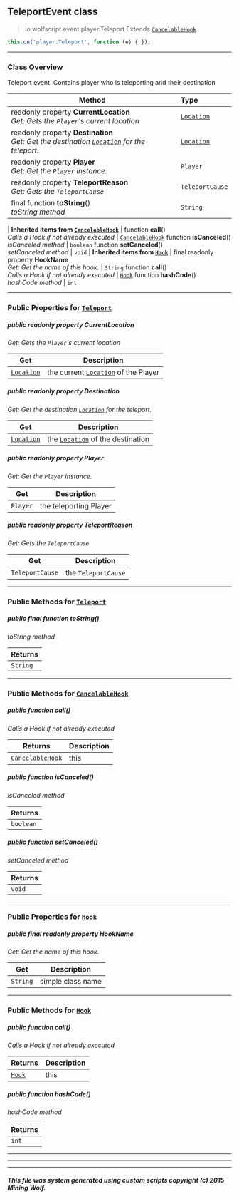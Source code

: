 ## TeleportEvent __class__

>io.wolfscript.event.player.Teleport
>Extends [`CancelableHook`](../../hook/CancelableHook.md)
``` javascript
this.on('player.Teleport', function (e) { });
```


---

### Class Overview

Teleport event. Contains player who is teleporting and their destination

Method | Type   
--- | :--- 
 readonly property __CurrentLocation__ <br> _Get: Gets the `Player`'s current location_ | [`Location`](../../api/world/position/Location.md)
 readonly property __Destination__ <br> _Get: Get the destination [`Location`](../../api/world/position/Location.md) for the teleport._ | [`Location`](../../api/world/position/Location.md)
 readonly property __Player__ <br> _Get: Get the `Player` instance._ | `Player`
 readonly property __TeleportReason__ <br> _Get: Gets the `TeleportCause`_ | `TeleportCause`
final function __toString__() <br> _toString method_ | `String`
 |
__Inherited items from [`CancelableHook`](../../hook/CancelableHook.md)__ |
 function __call__() <br> _Calls a Hook if not already executed_ | [`CancelableHook`](../../hook/CancelableHook.md)
 function __isCanceled__() <br> _isCanceled method_ | `boolean`
 function __setCanceled__() <br> _setCanceled method_ | `void`
 |
__Inherited items from [`Hook`](../../hook/Hook.md)__ |
final readonly property __HookName__ <br> _Get: Get the name of this hook._ | `String`
 function __call__() <br> _Calls a Hook if not already executed_ | [`Hook`](../../hook/Hook.md)
 function __hashCode__() <br> _hashCode method_ | `int`







---


### Public Properties for [`Teleport`](Teleport.md)

##### <a id='currentlocation'></a>public  readonly property __CurrentLocation__

_Get: Gets the `Player`'s current location_

Get | Description
--- | --- 
[`Location`](../../api/world/position/Location.md) | the current [`Location`](../../api/world/position/Location.md) of the Player



##### <a id='destination'></a>public  readonly property __Destination__

_Get: Get the destination [`Location`](../../api/world/position/Location.md) for the teleport._

Get | Description
--- | --- 
[`Location`](../../api/world/position/Location.md) | the [`Location`](../../api/world/position/Location.md) of the destination



##### <a id='player'></a>public  readonly property __Player__

_Get: Get the `Player` instance._

Get | Description
--- | --- 
`Player` | the teleporting Player



##### <a id='teleportreason'></a>public  readonly property __TeleportReason__

_Get: Gets the `TeleportCause`_

Get | Description
--- | --- 
`TeleportCause` | the `TeleportCause`



---

### Public Methods for [`Teleport`](Teleport.md)

##### <a id='tostring'></a>public final function __toString__()

_toString method_

Returns | 
--- | 
`String` |


---

### Public Methods for [`CancelableHook`](../../hook/CancelableHook.md)

##### <a id='call'></a>public  function __call__()

_Calls a Hook if not already executed_

Returns | Description
--- | --- 
[`CancelableHook`](../../hook/CancelableHook.md) | this


##### <a id='iscanceled'></a>public  function __isCanceled__()

_isCanceled method_

Returns | 
--- | 
`boolean` |


##### <a id='setcanceled'></a>public  function __setCanceled__()

_setCanceled method_

Returns | 
--- | 
`void` |


---

### Public Properties for [`Hook`](../../hook/Hook.md)

##### <a id='hookname'></a>public final readonly property __HookName__

_Get: Get the name of this hook._

Get | Description
--- | --- 
`String` | simple class name



---

### Public Methods for [`Hook`](../../hook/Hook.md)

##### <a id='call'></a>public  function __call__()

_Calls a Hook if not already executed_

Returns | Description
--- | --- 
[`Hook`](../../hook/Hook.md) | this


##### <a id='hashcode'></a>public  function __hashCode__()

_hashCode method_

Returns | 
--- | 
`int` |


---


---


---


##### This file was system generated using custom scripts copyright (c) 2015 Mining Wolf.
	

